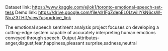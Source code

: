 Dataset link: https://www.kaggle.com/ejlok1/toronto-emotional-speech-set-tess
Demo link: https://drive.google.com/file/d/1FgZdepEL0LtwiIIYkN6csW-NruZ3THl1/view?usp=drive_link

The emotional speech sentiment analysis project focuses on developing a cutting-edge system capable of accurately interpreting human emotions conveyed through speech. 
Output Attributes-anger,disgust,fear,happiness,pleasant surprise,sadness,neutral
